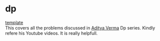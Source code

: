 # dp
[template](./_.cpp) <br />
This covers all the problems discussed in [Aditya Verma](https://www.youtube.com/c/AdityaVermaTheProgrammingLord/featured) Dp series. Kindly refere his Youtube videos. It is really helpfull.
